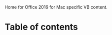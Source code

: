 Home for Office 2016 for Mac specific VB content.
<!--This is the start of the TOC-->
# Table of contents
